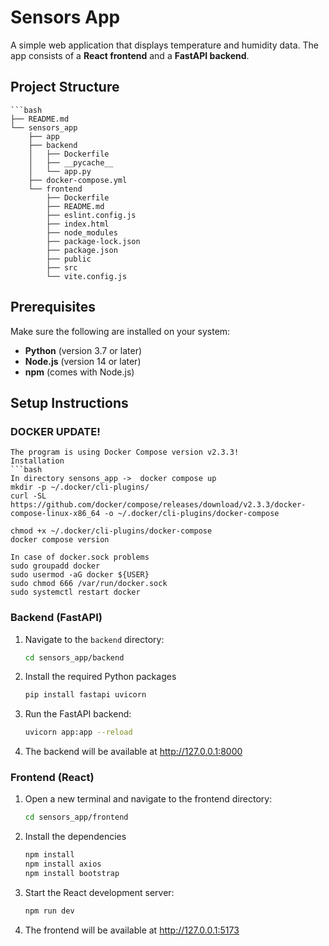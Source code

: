 # Sensors App

A simple web application that displays temperature and humidity data. The app consists of a **React frontend** and a **FastAPI backend**.

## Project Structure
    ```bash
    ├── README.md
    └── sensors_app
        ├── app
        ├── backend
        │   ├── Dockerfile
        │   ├── __pycache__
        │   └── app.py
        ├── docker-compose.yml
        └── frontend
            ├── Dockerfile
            ├── README.md
            ├── eslint.config.js
            ├── index.html
            ├── node_modules
            ├── package-lock.json
            ├── package.json
            ├── public
            ├── src
            └── vite.config.js

## Prerequisites

Make sure the following are installed on your system:

- **Python** (version 3.7 or later)
- **Node.js** (version 14 or later)
- **npm** (comes with Node.js)

## Setup Instructions

### DOCKER UPDATE!
    The program is using Docker Compose version v2.3.3!
    Installation
    ```bash
    In directory sensons_app ->  docker compose up
    mkdir -p ~/.docker/cli-plugins/
    curl -SL https://github.com/docker/compose/releases/download/v2.3.3/docker-compose-linux-x86_64 -o ~/.docker/cli-plugins/docker-compose
    
    chmod +x ~/.docker/cli-plugins/docker-compose
    docker compose version
    
    In case of docker.sock problems
    sudo groupadd docker
    sudo usermod -aG docker ${USER}
    sudo chmod 666 /var/run/docker.sock
    sudo systemctl restart docker

### Backend (FastAPI)

1. Navigate to the `backend` directory:
   ```bash
   cd sensors_app/backend


2. Install the required Python packages 
    ```bash
    pip install fastapi uvicorn

3. Run the FastAPI backend:
   ```bash
   uvicorn app:app --reload

4. The backend will be available at http://127.0.0.1:8000

### Frontend (React)

1. Open a new terminal and navigate to the frontend directory:
    ```bash
    cd sensors_app/frontend

2. Install the dependencies
    ```bash
    npm install
    npm install axios
    npm install bootstrap

3. Start the React development server:
    ```bash
    npm run dev

4. The frontend will be available at http://127.0.0.1:5173
